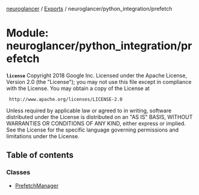 [neuroglancer](../README.md) / [Exports](../modules.md) / neuroglancer/python\_integration/prefetch

# Module: neuroglancer/python\_integration/prefetch

**`license`**
Copyright 2018 Google Inc.
Licensed under the Apache License, Version 2.0 (the "License");
you may not use this file except in compliance with the License.
You may obtain a copy of the License at

     http://www.apache.org/licenses/LICENSE-2.0

Unless required by applicable law or agreed to in writing, software
distributed under the License is distributed on an "AS IS" BASIS,
WITHOUT WARRANTIES OR CONDITIONS OF ANY KIND, either express or implied.
See the License for the specific language governing permissions and
limitations under the License.

## Table of contents

### Classes

- [PrefetchManager](../classes/neuroglancer_python_integration_prefetch.PrefetchManager.md)
